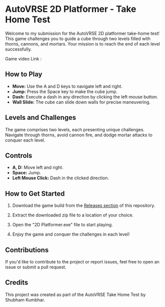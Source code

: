 # AutoVRSE 2D Platformer - Take Home Test

Welcome to my submission for the AutoVRSE 2D platformer take-home test! This game challenges you to guide a cube through two levels filled with thorns, cannons, and mortars. Your mission is to reach the end of each level successfully.

Game video Link :

## How to Play

- **Move:** Use the A and D keys to navigate left and right.
- **Jump:** Press the Space key to make the cube jump.
- **Dash:** Execute a dash in any direction by clicking the left mouse button.
- **Wall Slide:** The cube can slide down walls for precise maneuvering.

## Levels and Challenges

The game comprises two levels, each presenting unique challenges. Navigate through thorns, avoid cannon fire, and dodge mortar attacks to conquer each level.

## Controls

- **A, D:** Move left and right.
- **Space:** Jump.
- **Left Mouse Click:** Dash in the clicked direction.

## How to Get Started

1. Download the game build from the [Releases section](https://github.com/Shubham-Kumbhar/ShubhamKumbhar_MiniPlatformer/releases/tag/Build) of this repository.

2. Extract the downloaded zip file to a location of your choice.

3. Open the "2D Platformer.exe" file to start playing.

4. Enjoy the game and conquer the challenges in each level!

## Contributions

If you'd like to contribute to the project or report issues, feel free to open an issue or submit a pull request.

## Credits
This project was created as part of the AutoVRSE Take Home Test by Shubham Kumbhar.

